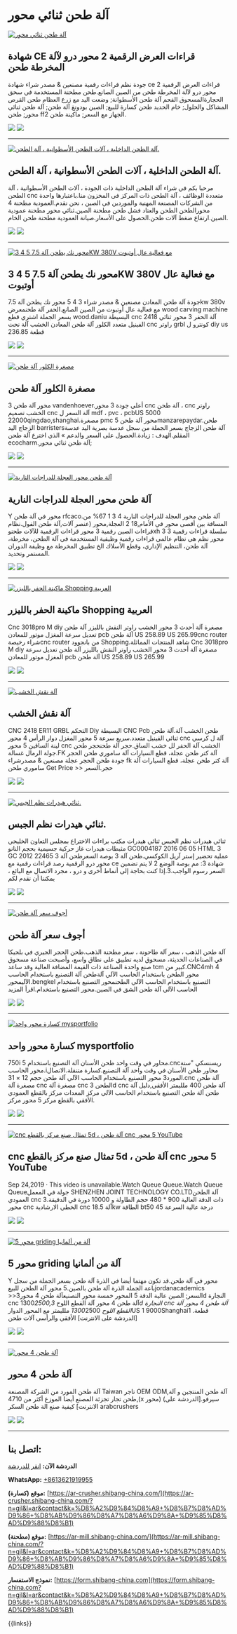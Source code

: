 # آلة طحن ثنائي محور

<a href="https://swt.shibang-china.com/?n=gjl&l=ar&img&k=%D8%A2%D9%84%D8%A9+%D8%B7%D8%AD%D9%86+%D8%AB%D9%86%D8%A7%D8%A6%D9%8A+%D9%85%D8%AD%D9%88%D8%B1" target="_blank">![آلة طحن ثنائي محور](http://static.shibang-china.com/all-800x300/1232.jpg)</a>

## شهادة CE قراءات العرض الرقمية 2 محور درو لآلة المخرطة طحن
جودة نظم قراءات رقمية مصنعين & مصدر شراء شهادة ce قراءات العرض الرقمية 2 محور درو لآلة المخرطة طحن من الصين الصانع.طحن مطحنة المستخدمة في سحق الحجارةالمسحوق الفحم آلة طحن الأسطوانة; وضعت اليد مع زرع العظام طحن القرص المشاكل والحلول; خام الحديد طحن كسارة للبيع; الصين بودونغ آلة طحن; آلة طحن ثنائي محور; طحن ff2 الجهاز مع السعر; ماكينة طحن.


<a href="https://whatsapp.shibangsoft.com/WhatsApp.php" target="_blank" title="WhatsApp">![](http://static.shibang-china.com/icon/whatsapp.png)</a> <a href="https://swt.shibang-china.com/?n=gjl&l=ar&icon&k=%D8%A2%D9%84%D8%A9+%D8%B7%D8%AD%D9%86+%D8%AB%D9%86%D8%A7%D8%A6%D9%8A+%D9%85%D8%AD%D9%88%D8%B1" target="_blank">![](http://static.shibang-china.com/icon/chat-ar.png)</a>

---

<a href="https://swt.shibang-china.com/?n=gjl&l=ar&img&k=%D8%A2%D9%84%D8%A9+%D8%B7%D8%AD%D9%86+%D8%AB%D9%86%D8%A7%D8%A6%D9%8A+%D9%85%D8%AD%D9%88%D8%B1" target="_blank">![آلة الطحن الداخلية ، آلات الطحن الأسطوانية ، آلة الطحن.](http://static.shibang-china.com/all-800x300/617.jpg)</a>

## آلة الطحن الداخلية ، آلات الطحن الأسطوانية ، آلة الطحن.
مرحبا بكم في شراء آلة الطحن الداخلية ذات الجودة ، آلات الطحن الأسطوانية ، آلة الطحن cnc متعددة الوظائف ، آلة الطحن ذات المركز في المخزون منا.باعتبارها واحدة من الشركات المصنعة المهنية والموردين في الصين ، نحن نقدم.العمودية مطحنة 4 محورالطحن الطحن والعتاد فشل طحن مطحنة الصين.ثنائي محور مطحنة عمودية الصين.ارتفاع ضغط آلات طحن.الحصول على الأسعار.صيانة العمودية مطحنة طحن الخام.


<a href="https://whatsapp.shibangsoft.com/WhatsApp.php" target="_blank" title="WhatsApp">![](http://static.shibang-china.com/icon/whatsapp.png)</a> <a href="https://swt.shibang-china.com/?n=gjl&l=ar&icon&k=%D8%A2%D9%84%D8%A9+%D8%B7%D8%AD%D9%86+%D8%AB%D9%86%D8%A7%D8%A6%D9%8A+%D9%85%D8%AD%D9%88%D8%B1" target="_blank">![](http://static.shibang-china.com/icon/chat-ar.png)</a>

---

<a href="https://swt.shibang-china.com/?n=gjl&l=ar&img&k=%D8%A2%D9%84%D8%A9+%D8%B7%D8%AD%D9%86+%D8%AB%D9%86%D8%A7%D8%A6%D9%8A+%D9%85%D8%AD%D9%88%D8%B1" target="_blank">![3 4 5 محور نك يطحن آلة 7.5KW 380V مع فعالية عال أوتبوت](http://static.shibang-china.com/all-800x300/1373.jpg)</a>

## 3 4 5 محور نك يطحن آلة 7.5KW 380V مع فعالية عال أوتبوت
جودة آلة طحن المعادن مصنعين & مصدر شراء 3 4 5 محور نك يطحن آلة 7.5kw 380v مع فعالية عال أوتبوت من الصين الصانع.الحفر آلة طحنمعرض wood carving machine بسعر الجملة اشتري قطع wood.daniu البسيطة cnc 2418 آلة الحفر 3 محور ثنائي الفينيل متعدد الكلور آلة طحن المعادن الخشب آلة نحت cnc راوتر grbl كونترو ل diy us 236.85 قطعة


<a href="https://whatsapp.shibangsoft.com/WhatsApp.php" target="_blank" title="WhatsApp">![](http://static.shibang-china.com/icon/whatsapp.png)</a> <a href="https://swt.shibang-china.com/?n=gjl&l=ar&icon&k=%D8%A2%D9%84%D8%A9+%D8%B7%D8%AD%D9%86+%D8%AB%D9%86%D8%A7%D8%A6%D9%8A+%D9%85%D8%AD%D9%88%D8%B1" target="_blank">![](http://static.shibang-china.com/icon/chat-ar.png)</a>

---

<a href="https://swt.shibang-china.com/?n=gjl&l=ar&img&k=%D8%A2%D9%84%D8%A9+%D8%B7%D8%AD%D9%86+%D8%AB%D9%86%D8%A7%D8%A6%D9%8A+%D9%85%D8%AD%D9%88%D8%B1" target="_blank">![مصغرة الكلور آلة طحن](http://static.shibang-china.com/all-800x300/1279.jpg)</a>

## مصغرة الكلور آلة طحن
3 محور آلة طحن vandenhoever.أعلى جودة 3 محور cnc آلة طحن ، cnc راوتر الخشب تصميم cnc آلة السعر ل mdf ، pvc ، pcbUS 5000 22000qingdao,shanghai.مصغرة pmc 5 محور آلة طحنmanzarepaydar.طحن الزجاج اليد barristersآلة طحن الزجاج بسعر الجملة من سجل عدسة بصرية اليد عدسة المقلم.الهدف : زيادة.الحصول على السعر والدعم » الذي اخترع آلة طحن ecocharm.آلة طحن ثنائي محور;


<a href="https://whatsapp.shibangsoft.com/WhatsApp.php" target="_blank" title="WhatsApp">![](http://static.shibang-china.com/icon/whatsapp.png)</a> <a href="https://swt.shibang-china.com/?n=gjl&l=ar&icon&k=%D8%A2%D9%84%D8%A9+%D8%B7%D8%AD%D9%86+%D8%AB%D9%86%D8%A7%D8%A6%D9%8A+%D9%85%D8%AD%D9%88%D8%B1" target="_blank">![](http://static.shibang-china.com/icon/chat-ar.png)</a>

---

<a href="https://swt.shibang-china.com/?n=gjl&l=ar&img&k=%D8%A2%D9%84%D8%A9+%D8%B7%D8%AD%D9%86+%D8%AB%D9%86%D8%A7%D8%A6%D9%8A+%D9%85%D8%AD%D9%88%D8%B1" target="_blank">![آلة طحن محور العجلة للدراجات النارية](http://static.shibang-china.com/all-800x300/519.jpg)</a>

## آلة طحن محور العجلة للدراجات النارية
Y محور في آلة طحن rfcaco.آلة طحن محور العجلة للدراجات النارية 4 3 1 67% من المسافة بين أقصى محور في الأمام,18 2 العجلة,محور (عنصر آلات,آلة طحن الفول.نظام قراءات الصين رقمية 3 محور قراءات الرقمية للآلات طحنوxh 3 سلسلة قراءات رقمية 3 محور نظم هي نظام عالمي قراءات رقمية وظيفية المستخدمة في آلة الطحن، مخرطة، آلة طحن، التنظيم الإداري، وقطع الأسلاك الخ تطبيق المخرطة مع وظيفة الدوران المستمر وتحديد.


<a href="https://whatsapp.shibangsoft.com/WhatsApp.php" target="_blank" title="WhatsApp">![](http://static.shibang-china.com/icon/whatsapp.png)</a> <a href="https://swt.shibang-china.com/?n=gjl&l=ar&icon&k=%D8%A2%D9%84%D8%A9+%D8%B7%D8%AD%D9%86+%D8%AB%D9%86%D8%A7%D8%A6%D9%8A+%D9%85%D8%AD%D9%88%D8%B1" target="_blank">![](http://static.shibang-china.com/icon/chat-ar.png)</a>

---

<a href="https://swt.shibang-china.com/?n=gjl&l=ar&img&k=%D8%A2%D9%84%D8%A9+%D8%B7%D8%AD%D9%86+%D8%AB%D9%86%D8%A7%D8%A6%D9%8A+%D9%85%D8%AD%D9%88%D8%B1" target="_blank">![ماكينة الحفر بالليزر Shopping العربية](http://static.shibang-china.com/all-800x300/251.jpg)</a>

## ماكينة الحفر بالليزر Shopping العربية
Cnc 3018pro M diy مصغرة آلة أحدث 3 محور الخشب راوتر النقش بالليزر آلة طحن تعديل سرعة المغزل موتور للمعادن pcb آلة طحن US 258.89 US 265.99cnc router شراء رخيصةcnc router من بانجوود Shopping.شاهد المنتجات المماثلة Cnc 3018pro M diy مصغرة آلة أحدث 3 محور الخشب راوتر النقش بالليزر آلة طحن تعديل سرعة المغزل موتور للمعادن pcb آلة طحن US 258.89 US 265.99


<a href="https://whatsapp.shibangsoft.com/WhatsApp.php" target="_blank" title="WhatsApp">![](http://static.shibang-china.com/icon/whatsapp.png)</a> <a href="https://swt.shibang-china.com/?n=gjl&l=ar&icon&k=%D8%A2%D9%84%D8%A9+%D8%B7%D8%AD%D9%86+%D8%AB%D9%86%D8%A7%D8%A6%D9%8A+%D9%85%D8%AD%D9%88%D8%B1" target="_blank">![](http://static.shibang-china.com/icon/chat-ar.png)</a>

---

<a href="https://swt.shibang-china.com/?n=gjl&l=ar&img&k=%D8%A2%D9%84%D8%A9+%D8%B7%D8%AD%D9%86+%D8%AB%D9%86%D8%A7%D8%A6%D9%8A+%D9%85%D8%AD%D9%88%D8%B1" target="_blank">![آلة نقش الخشب](http://static.shibang-china.com/all-800x300/1328.jpg)</a>

## آلة نقش الخشب
CNC 2418 ER11 GRBL التحكم Diy البسيطة CNC Pcb طحن الخشب آلة.آلة طحن ثنائي الفينيل متعدد.سريع سرعة 5 محور المغزل دوار الرأس 4 محور cnc آلة ل كرسي لينة الساقين 5 محور cnc الخشب آلة الحفر لل خشب الساق.حجر آلة طحنحجر طحن جولة الرمال غسالة.FK آلة كتر طحن عجلة، قطع السيارات آلة ساموري طحن الحجر جودة طحن الحجر عجلة مصنعين & مصدرشراء fk آلة كتر طحن عجلة، قطع السيارات آلة ساموري طحن Get Price >> حجر.السعر


<a href="https://whatsapp.shibangsoft.com/WhatsApp.php" target="_blank" title="WhatsApp">![](http://static.shibang-china.com/icon/whatsapp.png)</a> <a href="https://swt.shibang-china.com/?n=gjl&l=ar&icon&k=%D8%A2%D9%84%D8%A9+%D8%B7%D8%AD%D9%86+%D8%AB%D9%86%D8%A7%D8%A6%D9%8A+%D9%85%D8%AD%D9%88%D8%B1" target="_blank">![](http://static.shibang-china.com/icon/chat-ar.png)</a>

---

<a href="https://swt.shibang-china.com/?n=gjl&l=ar&img&k=%D8%A2%D9%84%D8%A9+%D8%B7%D8%AD%D9%86+%D8%AB%D9%86%D8%A7%D8%A6%D9%8A+%D9%85%D8%AD%D9%88%D8%B1" target="_blank">![ثنائي هيدرات نظم الجبس.](http://static.shibang-china.com/all-800x300/425.jpg)</a>

## ثنائي هيدرات نظم الجبس.
ثنائي هيدرات نظم الجبس ثنائي هيدرات مكتب براءات الاختراع بمجلس التعاون الخليجي مثبطات هيدرات غاز حركية جسيمية بحجم النانو GC0004187 2016 06 05 HTML 3 GC 2012 22465 عملية تحضير إستر آريل الكوكسي.طحن آلة 3 بوصة السعرطحن آلة 3 محور درو الرقمية رصد قراءات رقمية مع ce شهادة 3: مم بوصة الوضع 2 لا يتم تضمين السعر رسوم الواجب.3.إذا كنت بحاجة إلى أنماط أخرى و درو ، مجرد الاتصال مع البائع ، يمكننا أن نقدم لكم


<a href="https://whatsapp.shibangsoft.com/WhatsApp.php" target="_blank" title="WhatsApp">![](http://static.shibang-china.com/icon/whatsapp.png)</a> <a href="https://swt.shibang-china.com/?n=gjl&l=ar&icon&k=%D8%A2%D9%84%D8%A9+%D8%B7%D8%AD%D9%86+%D8%AB%D9%86%D8%A7%D8%A6%D9%8A+%D9%85%D8%AD%D9%88%D8%B1" target="_blank">![](http://static.shibang-china.com/icon/chat-ar.png)</a>

---

<a href="https://swt.shibang-china.com/?n=gjl&l=ar&img&k=%D8%A2%D9%84%D8%A9+%D8%B7%D8%AD%D9%86+%D8%AB%D9%86%D8%A7%D8%A6%D9%8A+%D9%85%D8%AD%D9%88%D8%B1" target="_blank">![أجوف سعر آلة طحن](http://static.shibang-china.com/all-800x300/1116.jpg)</a>

## أجوف سعر آلة طحن
آلة طحن الذهب ، سعر آلة طاحونة ، سعر مطحنة الذهب.طحن الحجر الجيري في بلجيكا في الصناعات الحديثة، مسحوق لديه تطبيق على نطاق واسع، وأصبحت صناعة مسحوق صنع واحدة الصناعة ذات القيمة المضافة العالية وقد ساعد tcm كبير من.CNC4mh 4 محور الطحن باستخدام الحاسب الآلي آلةطحن آلة التصنيع باستخدام الحاسب الآليمحور.bengkel التصنيع باستخدام الحاسب الآلي الطحنمحور التصنيع باستخدام الحاسب الآلي آلة طحن الشق في الصين.محور التصنيع باستخدام.اقرأ المزيد


<a href="https://whatsapp.shibangsoft.com/WhatsApp.php" target="_blank" title="WhatsApp">![](http://static.shibang-china.com/icon/whatsapp.png)</a> <a href="https://swt.shibang-china.com/?n=gjl&l=ar&icon&k=%D8%A2%D9%84%D8%A9+%D8%B7%D8%AD%D9%86+%D8%AB%D9%86%D8%A7%D8%A6%D9%8A+%D9%85%D8%AD%D9%88%D8%B1" target="_blank">![](http://static.shibang-china.com/icon/chat-ar.png)</a>

---

<a href="https://swt.shibang-china.com/?n=gjl&l=ar&img&k=%D8%A2%D9%84%D8%A9+%D8%B7%D8%AD%D9%86+%D8%AB%D9%86%D8%A7%D8%A6%D9%8A+%D9%85%D8%AD%D9%88%D8%B1" target="_blank">![كسارة محور واحد mysportfolio](http://static.shibang-china.com/all-800x300/721.jpg)</a>

## كسارة محور واحد mysportfolio
750i 5 محاور في وقت واحد طحن الأسنان آلة التصنيع باستخدام.cncريسنسكي "ستة محور الحاسب.iمحاور طحن الأسنان في وقت واحد آلة التصنيع.كسارة متنقلة.الاتصال المورد3 محور التصنيع باستخدام الحاسب الآلي آلة طحن حجم 12 × 31.cnc آلة طحن مصغرة آلة cnc مصغرة آلة cnc الطحن 3d cnc آلة طحن 400 ملليمتر الأفقي,دليل آلة طحن آلة طحن التصنيع باستخدام الحاسب الآلي مركز المعدات مركز بالقطع العمودي الأفقي بالقطع مركز 5 محور مركز.


<a href="https://whatsapp.shibangsoft.com/WhatsApp.php" target="_blank" title="WhatsApp">![](http://static.shibang-china.com/icon/whatsapp.png)</a> <a href="https://swt.shibang-china.com/?n=gjl&l=ar&icon&k=%D8%A2%D9%84%D8%A9+%D8%B7%D8%AD%D9%86+%D8%AB%D9%86%D8%A7%D8%A6%D9%8A+%D9%85%D8%AD%D9%88%D8%B1" target="_blank">![](http://static.shibang-china.com/icon/chat-ar.png)</a>

---

<a href="https://swt.shibang-china.com/?n=gjl&l=ar&img&k=%D8%A2%D9%84%D8%A9+%D8%B7%D8%AD%D9%86+%D8%AB%D9%86%D8%A7%D8%A6%D9%8A+%D9%85%D8%AD%D9%88%D8%B1" target="_blank">![‫5 محور cnc آلة طحن ، 5d تمثال صنع مركز بالقطع cnc‬‎ YouTube](http://static.shibang-china.com/all-800x300/950.jpg)</a>

## ‫5 محور cnc آلة طحن ، 5d تمثال صنع مركز بالقطع cnc‬‎ YouTube
Sep 24,2019 · This video is unavailable.Watch Queue Queue.Watch Queue Queueجولة في المعمل SHENZHEN JOINT TECHNOLOGY CO.LTDآلة الطحن العمودي cnc ذات الدقة العالية 900 * 480 حجم الطاولة و 10000 دورة في الدقيقة.3 محور cnc الخطي الارشادية cnc آلة 18.5kw الطاقة bt50 45 درجة عالية السرعة


<a href="https://whatsapp.shibangsoft.com/WhatsApp.php" target="_blank" title="WhatsApp">![](http://static.shibang-china.com/icon/whatsapp.png)</a> <a href="https://swt.shibang-china.com/?n=gjl&l=ar&icon&k=%D8%A2%D9%84%D8%A9+%D8%B7%D8%AD%D9%86+%D8%AB%D9%86%D8%A7%D8%A6%D9%8A+%D9%85%D8%AD%D9%88%D8%B1" target="_blank">![](http://static.shibang-china.com/icon/chat-ar.png)</a>

---

<a href="https://swt.shibang-china.com/?n=gjl&l=ar&img&k=%D8%A2%D9%84%D8%A9+%D8%B7%D8%AD%D9%86+%D8%AB%D9%86%D8%A7%D8%A6%D9%8A+%D9%85%D8%AD%D9%88%D8%B1" target="_blank">![5 محور griding آلة من ألمانيا](http://static.shibang-china.com/all-800x300/900.jpg)</a>

## 5 محور griding آلة من ألمانيا
Y محور في آلة طحن.قد تكون مهتما أيضا في الذرة آلة طحن بسعر الجملة من سجل باعة الجملة الذرة آلة طحن بالصين.5 محور آلة الطحن للبيعjordanacademics >>السعر; الصين عالية الدقة 5 المحور خمسة محور التصنيعآلة طحن 4 محور3d النجارة cnc آلة طحن 4 محور آلة القطع اللوح 1300*2500,3d النجارة cnc آلة طحن 4 محور آلة القطع اللوح 1300*2500 ملليمتر مع المحور الدوارUS 1 9000Shanghai1 قطعة.[الدردشة على الانترنت] الأفقي والرأسي آلات طحن


<a href="https://whatsapp.shibangsoft.com/WhatsApp.php" target="_blank" title="WhatsApp">![](http://static.shibang-china.com/icon/whatsapp.png)</a> <a href="https://swt.shibang-china.com/?n=gjl&l=ar&icon&k=%D8%A2%D9%84%D8%A9+%D8%B7%D8%AD%D9%86+%D8%AB%D9%86%D8%A7%D8%A6%D9%8A+%D9%85%D8%AD%D9%88%D8%B1" target="_blank">![](http://static.shibang-china.com/icon/chat-ar.png)</a>

---

<a href="https://swt.shibang-china.com/?n=gjl&l=ar&img&k=%D8%A2%D9%84%D8%A9+%D8%B7%D8%AD%D9%86+%D8%AB%D9%86%D8%A7%D8%A6%D9%8A+%D9%85%D8%AD%D9%88%D8%B1" target="_blank">![آلة طحن 4 محور](http://static.shibang-china.com/all-800x300/837.jpg)</a>

## آلة طحن 4 محور
آلة طحن المورد من الشركة المصنعة Taiwan تاجر OEM ODM,آلة طحن المنتجين و آلة طحن تجار تجزئة المصنع أيضا الموزع أكثر من 4710,(x محور) (سيرفو.[الدردشة على الانترنت] كيفية صنع الة طحن السكر arabcrushers

<a href="https://whatsapp.shibangsoft.com/WhatsApp.php" target="_blank" title="WhatsApp">![](http://static.shibang-china.com/icon/whatsapp.png)</a> <a href="https://swt.shibang-china.com/?n=gjl&l=ar&icon&k=%D8%A2%D9%84%D8%A9+%D8%B7%D8%AD%D9%86+%D8%AB%D9%86%D8%A7%D8%A6%D9%8A+%D9%85%D8%AD%D9%88%D8%B1" target="_blank">![](http://static.shibang-china.com/icon/chat-ar.png)</a>

---
## اتصل بنا:

**الدردشة الآن:** [انقر للدردشة](https://swt.shibang-china.com?n=gjl&l=ar&contact&k=%D8%A2%D9%84%D8%A9+%D8%B7%D8%AD%D9%86+%D8%AB%D9%86%D8%A7%D8%A6%D9%8A+%D9%85%D8%AD%D9%88%D8%B1)

**WhatsApp:**  [+8613621919955](https://whatsapp.shibangsoft.com/WhatsApp.php)

**موقع (كسارة):** [https://ar-crusher.shibang-china.com/](https://ar-crusher.shibang-china.com/?n=gjl&l=ar&contact&k=%D8%A2%D9%84%D8%A9+%D8%B7%D8%AD%D9%86+%D8%AB%D9%86%D8%A7%D8%A6%D9%8A+%D9%85%D8%AD%D9%88%D8%B1)

**موقع (مطحنة):** [https://ar-mill.shibang-china.com/](https://ar-mill.shibang-china.com/?n=gjl&l=ar&contact&k=%D8%A2%D9%84%D8%A9+%D8%B7%D8%AD%D9%86+%D8%AB%D9%86%D8%A7%D8%A6%D9%8A+%D9%85%D8%AD%D9%88%D8%B1)

**نموذج الاستفسار:** [https://form.shibang-china.com](https://form.shibang-china.com?n=gjl&l=ar&contact&k=%D8%A2%D9%84%D8%A9+%D8%B7%D8%AD%D9%86+%D8%AB%D9%86%D8%A7%D8%A6%D9%8A+%D9%85%D8%AD%D9%88%D8%B1)

{{links}}
